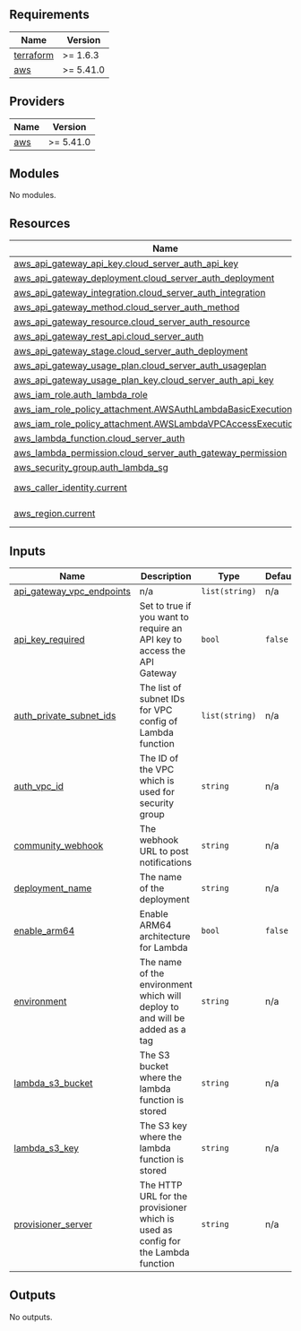 ## Requirements

| Name | Version |
|------|---------|
| <a name="requirement_terraform"></a> [terraform](#requirement\_terraform) | >= 1.6.3 |
| <a name="requirement_aws"></a> [aws](#requirement\_aws) | >= 5.41.0 |

## Providers

| Name | Version |
|------|---------|
| <a name="provider_aws"></a> [aws](#provider\_aws) | >= 5.41.0 |

## Modules

No modules.

## Resources

| Name | Type |
|------|------|
| [aws_api_gateway_api_key.cloud_server_auth_api_key](https://registry.terraform.io/providers/hashicorp/aws/latest/docs/resources/api_gateway_api_key) | resource |
| [aws_api_gateway_deployment.cloud_server_auth_deployment](https://registry.terraform.io/providers/hashicorp/aws/latest/docs/resources/api_gateway_deployment) | resource |
| [aws_api_gateway_integration.cloud_server_auth_integration](https://registry.terraform.io/providers/hashicorp/aws/latest/docs/resources/api_gateway_integration) | resource |
| [aws_api_gateway_method.cloud_server_auth_method](https://registry.terraform.io/providers/hashicorp/aws/latest/docs/resources/api_gateway_method) | resource |
| [aws_api_gateway_resource.cloud_server_auth_resource](https://registry.terraform.io/providers/hashicorp/aws/latest/docs/resources/api_gateway_resource) | resource |
| [aws_api_gateway_rest_api.cloud_server_auth](https://registry.terraform.io/providers/hashicorp/aws/latest/docs/resources/api_gateway_rest_api) | resource |
| [aws_api_gateway_stage.cloud_server_auth_deployment](https://registry.terraform.io/providers/hashicorp/aws/latest/docs/resources/api_gateway_stage) | resource |
| [aws_api_gateway_usage_plan.cloud_server_auth_usageplan](https://registry.terraform.io/providers/hashicorp/aws/latest/docs/resources/api_gateway_usage_plan) | resource |
| [aws_api_gateway_usage_plan_key.cloud_server_auth_api_key](https://registry.terraform.io/providers/hashicorp/aws/latest/docs/resources/api_gateway_usage_plan_key) | resource |
| [aws_iam_role.auth_lambda_role](https://registry.terraform.io/providers/hashicorp/aws/latest/docs/resources/iam_role) | resource |
| [aws_iam_role_policy_attachment.AWSAuthLambdaBasicExecutionRole](https://registry.terraform.io/providers/hashicorp/aws/latest/docs/resources/iam_role_policy_attachment) | resource |
| [aws_iam_role_policy_attachment.AWSLambdaVPCAccessExecutionRole](https://registry.terraform.io/providers/hashicorp/aws/latest/docs/resources/iam_role_policy_attachment) | resource |
| [aws_lambda_function.cloud_server_auth](https://registry.terraform.io/providers/hashicorp/aws/latest/docs/resources/lambda_function) | resource |
| [aws_lambda_permission.cloud_server_auth_gateway_permission](https://registry.terraform.io/providers/hashicorp/aws/latest/docs/resources/lambda_permission) | resource |
| [aws_security_group.auth_lambda_sg](https://registry.terraform.io/providers/hashicorp/aws/latest/docs/resources/security_group) | resource |
| [aws_caller_identity.current](https://registry.terraform.io/providers/hashicorp/aws/latest/docs/data-sources/caller_identity) | data source |
| [aws_region.current](https://registry.terraform.io/providers/hashicorp/aws/latest/docs/data-sources/region) | data source |

## Inputs

| Name | Description | Type | Default | Required |
|------|-------------|------|---------|:--------:|
| <a name="input_api_gateway_vpc_endpoints"></a> [api\_gateway\_vpc\_endpoints](#input\_api\_gateway\_vpc\_endpoints) | n/a | `list(string)` | n/a | yes |
| <a name="input_api_key_required"></a> [api\_key\_required](#input\_api\_key\_required) | Set to true if you want to require an API key to access the API Gateway | `bool` | `false` | no |
| <a name="input_auth_private_subnet_ids"></a> [auth\_private\_subnet\_ids](#input\_auth\_private\_subnet\_ids) | The list of subnet IDs for VPC config of Lambda function | `list(string)` | n/a | yes |
| <a name="input_auth_vpc_id"></a> [auth\_vpc\_id](#input\_auth\_vpc\_id) | The ID of the VPC which is used for security group | `string` | n/a | yes |
| <a name="input_community_webhook"></a> [community\_webhook](#input\_community\_webhook) | The webhook URL to post notifications | `string` | n/a | yes |
| <a name="input_deployment_name"></a> [deployment\_name](#input\_deployment\_name) | The name of the deployment | `string` | n/a | yes |
| <a name="input_enable_arm64"></a> [enable\_arm64](#input\_enable\_arm64) | Enable ARM64 architecture for Lambda | `bool` | `false` | no |
| <a name="input_environment"></a> [environment](#input\_environment) | The name of the environment which will deploy to and will be added as a tag | `string` | n/a | yes |
| <a name="input_lambda_s3_bucket"></a> [lambda\_s3\_bucket](#input\_lambda\_s3\_bucket) | The S3 bucket where the lambda function is stored | `string` | n/a | yes |
| <a name="input_lambda_s3_key"></a> [lambda\_s3\_key](#input\_lambda\_s3\_key) | The S3 key where the lambda function is stored | `string` | n/a | yes |
| <a name="input_provisioner_server"></a> [provisioner\_server](#input\_provisioner\_server) | The HTTP URL for the provisioner which is used as config for the Lambda function | `string` | n/a | yes |

## Outputs

No outputs.
